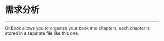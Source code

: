 # 需求分析

---

GitBook allows you to organize your book into chapters, each chapter is stored in a separate file like this one.

# 



